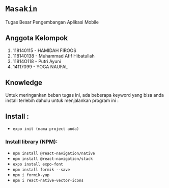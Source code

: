 # `Masakin` 
Tugas Besar Pengembangan Aplikasi Mobile

## Anggota Kelompok
1. 118140115  - HAMIDAH FIROOS
2. 118140138  - Muhammad Afif Hibatullah
3. 11814O118  - Putri Ayuni
4. 14117099   - YOGA NAUFAL 
 
## Knowledge
Untuk meringankan beban tugas ini, ada beberapa keyword yang bisa anda install terlebih dahulu untuk menjalankan program ini :

## Install : 
-  `expo init (nama project anda)`
### Install library (NPM):
-   `npm install @react-navigation/native`
-   `npm install @react-navigation/stack`
-   `expo install expo-font`
-   `npm install formik --save`
-   `npm i formik-yup`
-   `npm i react-native-vector-icons`
